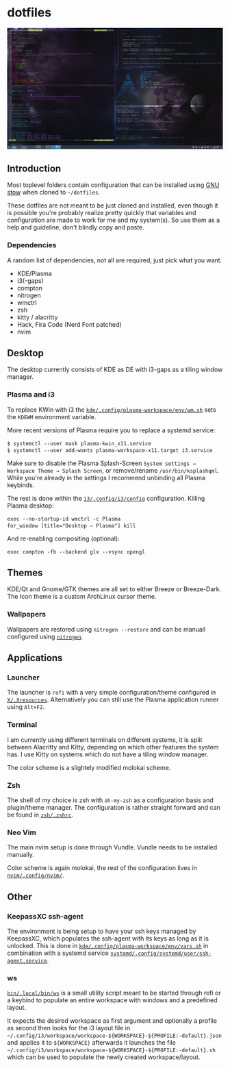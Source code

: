 dotfiles
========

![terminals screenshot](.meta/images/terminals.png)


## Introduction

Most toplevel folders contain configuration that can be installed using
[GNU stow](https://www.gnu.org/software/stow/manual/stow.html) when cloned to `~/dotfiles`.

These dotfiles are not meant to be just cloned and installed, even though it is
possible you're probably realize pretty quickly that variables and configuration
are made to work for me and my system(s). So use them as a help and guideline,
don't blindly copy and paste.


### Dependencies

A random list of dependencies, not all are required, just pick what you want.

* KDE/Plasma
* i3(-gaps)
* compton
* nitrogen
* wmctrl
* zsh
* kitty / alacritty
* Hack, Fira Code (Nerd Font patched)
* nvim


## Desktop

The desktop currently consists of KDE as DE with i3-gaps as a tiling window manager.

### Plasma and i3

To replace KWin with i3 the [`kde/.config/plasma-workspace/env/wm.sh`](kde/.config/plasma-workspace/env/wm.sh)
sets the `KDEWM` environment variable.

More recent versions of Plasma require you to replace a systemd service:

```
$ systemctl --user mask plasma-kwin_x11.service
$ systemctl --user add-wants plasma-workspace-x11.target i3.service
```

Make sure to disable the Plasma Splash-Screen `System settings → Workspace Theme → Splash Screen`,
or remove/rename `/usr/bin/ksplashqml`. While you're already in the settings I recommend
unbinding all Plasma keybinds.

The rest is done within the [`i3/.config/i3/config`](i3/.config/i3/config) configuration.
Killing Plasma desktop:

```
exec --no-startup-id wmctrl -c Plasma
for_window [title="Desktop — Plasma"] kill
```

And re-enabling compositing (optional):

```
exec compton -fb --backend glx --vsync opengl
```

## Themes

KDE/Qt and Gnome/GTK themes are all set to either Breeze or Breeze-Dark.
The Icon theme is a custom ArchLinux cursor theme.

### Wallpapers

Wallpapers are restored using `nitrogen --restore` and can be manuall configured using
[`nitrogen`](http://projects.l3ib.org/nitrogen/).


## Applications

### Launcher

The launcher is `rofi` with a very simple configuration/theme configured in
[`X/.Xresources`](X/.Xresources). Alternatively you can still use the Plasma
application runner using `Alt+F2`.


### Terminal

I am currently using different terminals on different systems, it is split between
Alacritty and Kitty, depending on which other features the system has. I use Kitty on systems
which do not have a tiling window manager.

The color scheme is a slightely modified molokai scheme.


### Zsh

The shell of my choice is zsh with `oh-my-zsh` as a configuration basis and
plugin/theme manager. The configuration is rather straight forward and can be found
in [`zsh/.zshrc`](zsh/.zshrc).


### Neo Vim

The main nvim setup is done through Vundle. Vundle needs to be installed manually.

Color scheme is again molokai, the rest of the configuration lives in
[`nvim/.config/nvim/`](nvim/.config/nvim/).


## Other

### KeepassXC ssh-agent

The environment is being setup to have your ssh keys managed by KeepassXC,
which populates the ssh-agent with its keys as long as it is unlocked.
This is done in [`kde/.config/plasma-workspace/env/vars.sh`](kde/.config/plasma-workspace/env/vars.sh)
in combination with a systemd service
[`systemd/.config/systemd/user/ssh-agent.service`](systemd/.config/systemd/user/ssh-agent.service).

### ws

[`bin/.local/bin/ws`](bin/.local/bin/ws) is a small utility script meant to be started
through rofi or a keybind to populate an entire workspace with windows and a predefined
layout.

It expects the desired workspace as first argument and optionally a profile as second
then looks for the i3 layout file in
`~/.config/i3/workspace/workspace-${WORKSPACE}-${PROFILE:-default}.json` and applies it
to `${WORKSPACE}` afterwards it launches the file
`~/.config/i3/workspace/workspace-${WORKSPACE}-${PROFILE:-default}.sh` which can be
used to populate the newly created workspace/layout.
